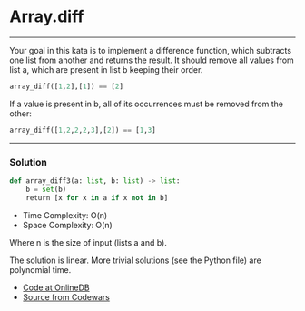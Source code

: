 
# Array.diff

---

Your goal in this kata is to implement a difference function, which subtracts one list from another and returns the result.
It should remove all values from list a, which are present in list b keeping their order.

```py
array_diff([1,2],[1]) == [2]
```

If a value is present in b, all of its occurrences must be removed from the other:

```py
array_diff([1,2,2,2,3],[2]) == [1,3]
```
---

### Solution

```py
def array_diff3(a: list, b: list) -> list:
    b = set(b)
    return [x for x in a if x not in b]
```

* Time Complexity: O(n)
* Space Complexity: O(n) 

Where n is the size of input (lists a and b).

The solution is linear.
More trivial solutions (see the Python file) are polynomial time.

* [Code at OnlineDB](https://onlinegdb.com/mudUBK1Mq)
* [Source from Codewars](https://www.codewars.com/kata/523f5d21c841566fde000009/train/python)

